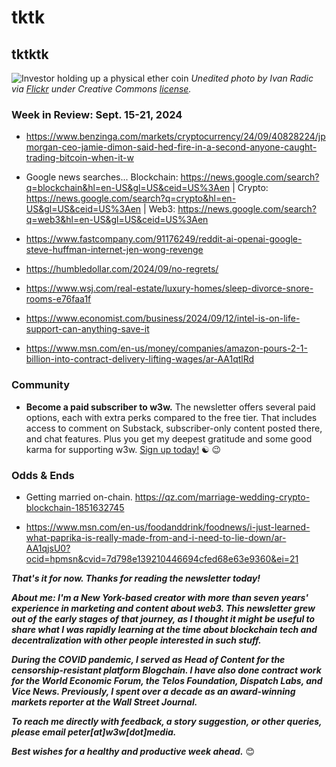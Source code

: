 # tktk
## tktktk

![Investor holding up a physical ether coin](https://w3w.news/img/eth-2048.jpg)
*Unedited photo by Ivan Radic via [Flickr](https://www.flickr.com/people/26344495@N05/) under Creative Commons [license](https://creativecommons.org/licenses/by/2.0/).*

<!-- Lede item: Should run ~450 words. A few possibilities...

- PREZ: Check in on U.S. presidential race. https://cointelegraph.com/news/crypto-us-election-issue-first-time-history-gemini | Axios reports on a crypto "civil war":

- NEWMANTRA: A newsletter about emerging tech, for newbies and OGs alike. Emerging tech made accessible.

- 2USECASES: Signin/privacy and payments are two killer cases that most apps outside of Big Tech ought to be using.

- 4PART: The token can market can safely be broken down into several categories -- bitcoin, ethereum, major stablecoins, and everything else. Here's why that matters.

- STRING: See page at https://www.notion.so/String-b5f6d8f2bb6f4eacb96c95276dc242bb

-->

### Week in Review: Sept. 15-21, 2024

<!-- Some leftovers from last week. These could also be good as social posts... -->

- https://www.benzinga.com/markets/cryptocurrency/24/09/40828224/jpmorgan-ceo-jamie-dimon-said-hed-fire-in-a-second-anyone-caught-trading-bitcoin-when-it-w

- Google news searches... Blockchain: https://news.google.com/search?q=blockchain&hl=en-US&gl=US&ceid=US%3Aen | Crypto: https://news.google.com/search?q=crypto&hl=en-US&gl=US&ceid=US%3Aen | Web3: https://news.google.com/search?q=web3&hl=en-US&gl=US&ceid=US%3Aen

- https://www.fastcompany.com/91176249/reddit-ai-openai-google-steve-huffman-internet-jen-wong-revenge

- https://humbledollar.com/2024/09/no-regrets/

- https://www.wsj.com/real-estate/luxury-homes/sleep-divorce-snore-rooms-e76faa1f

- https://www.economist.com/business/2024/09/12/intel-is-on-life-support-can-anything-save-it

- https://www.msn.com/en-us/money/companies/amazon-pours-2-1-billion-into-contract-delivery-lifting-wages/ar-AA1qtlRd


### Community

- **Become a paid subscriber to w3w.** The newsletter offers several paid options, each with extra perks compared to the free tier. That includes access to comment on Substack, subscriber-only content posted there, and chat features. Plus you get my deepest gratitude and some good karma for supporting w3w. [Sign up today!](https://w3wnews.substack/subscribe) ☯️ 😉  

<!--

- Add BTC addy...

- QR code is here. <!-- Create image, upload to https://w3w.news/btc-tipjar ->

-->

### Odds & Ends

- Getting married on-chain. https://qz.com/marriage-wedding-crypto-blockchain-1851632745

- https://www.msn.com/en-us/foodanddrink/foodnews/i-just-learned-what-paprika-is-really-made-from-and-i-need-to-lie-down/ar-AA1qjsU0?ocid=hpmsn&cvid=7d798e139210446694cfed68e63e9360&ei=21

_**That's it for now. Thanks for reading the newsletter today!**_

_**About me: I'm a New York-based creator with more than seven years' experience in marketing and content about web3. This newsletter grew out of the early stages of that journey, as I thought it might be useful to share what I was rapidly learning at the time about blockchain tech and decentralization with other people interested in such stuff.**_

 _**During the COVID pandemic, I served as Head of Content for the censorship-resistant platform Blogchain. I have also done contract work for the World Economic Forum, the Telos Foundation, Dispatch Labs, and Vice News. Previously, I spent over a decade as an award-winning markets reporter at the Wall Street Journal.**_

 _**To reach me directly with feedback, a story suggestion, or other queries, please email peter[at]w3w[dot]media.**_

 _**Best wishes for a healthy and productive week ahead.**_ 😊
